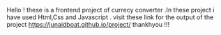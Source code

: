 Hello ! 
these is a  frontend project of currecy converter .In these project i have used Html,Css and Javascript .
visit these link for the output of the project 
https://junaidboat.github.io/project/
thankhyou !!!
